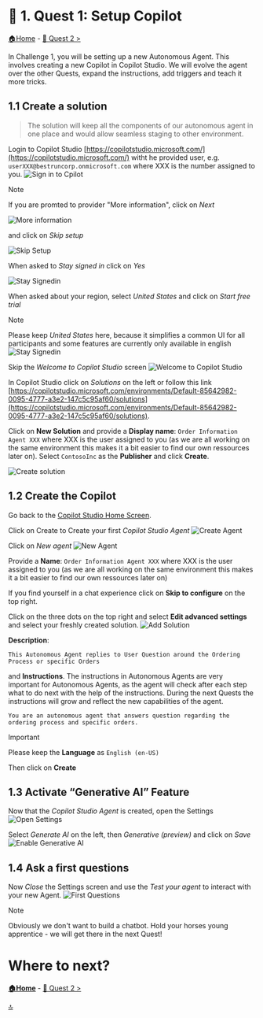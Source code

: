 # 🤖 1. Quest 1: Setup Copilot
[🏠Home](../README.md) - [🔌 Quest 2 >](Quest2.md)

In Challenge 1, you will be setting up a new Autonomous Agent. This involves creating a new Copilot in Copilot Studio. We will evolve the agent over the other Quests, expand the instructions, add triggers and teach it more tricks.

## 1.1 Create a solution
> The solution will keep all the components of our autonomous agent in one place and would allow seamless staging to other environment.

Login to Copilot Studio [https://copilotstudio.microsoft.com/](https://copilotstudio.microsoft.com/) witht he provided user, e.g. ```userXXX@bestruncorp.onmicrosoft.com``` where XXX is the number assigned to you. 
![Sign in to Cpilot](../../1-copilot-getting-started/images/SignInToCopilot.jpg)

> [!Note]
> If you are promted to provider "More information", click on *Next*
> 
> ![More information](../../1-copilot-getting-started/images/MoreInfo.jpg)
> 
> and click on *Skip setup*
> 
> ![Skip Setup](../../1-copilot-getting-started/images/SkipSetup.jpg)
> 

When asked to *Stay signed in* click on *Yes*

![Stay Signedin](../../1-copilot-getting-started/images/StaySignedIn.jpg)

When asked about your region, select *United States* and click on *Start free trial*
> [!Note]
> Please keep *United States* here, because it simplifies a common UI for all participants and some features are currently only available in english 
![Stay Signedin](../../1-copilot-getting-started/images/US-StartNew.jpg)

Skip the *Welcome to Copilot Studio* screen
![Welcome to Copilot Studio](../../1-copilot-getting-started/images/WelcometoCopilotStudio.jpg)

In Copilot Studio click on *Solutions* on the left or follow this link [https://copilotstudio.microsoft.com/environments/Default-85642982-0095-4777-a3e2-147c5c95af60/solutions](https://copilotstudio.microsoft.com/environments/Default-85642982-0095-4777-a3e2-147c5c95af60/solutions).

Click on **New Solution** and provide a **Display name**: ```Order Information Agent XXX``` where XXX is the user assigned to you (as we are all working on the same environment this makes it a bit easier to find our own ressources later on).
Select `ContosoInc` as the **Publisher** and click **Create**.

![Create solution](../images/1_CreateSolution.png)

## 1.2 Create the Copilot

Go back to the [Copilot Studio Home Screen](https://copilotstudio.microsoft.com/environments/Default-85642982-0095-4777-a3e2-147c5c95af60/home).

Click on Create to Create your first *Copilot Studio Agent*
![Create Agent](../../1-copilot-getting-started/images/CreateAgent.jpg)

Click on *New agent*
![New Agent](../../1-copilot-getting-started/images/NewAgent.jpg)

Provide a **Name**: ```Order Information Agent XXX``` where XXX is the user assigned to you (as we are all working on the same environment this makes it a bit easier to find our own ressources later on)

If you find yourself in a chat experience click on **Skip to configure** on the top right.

Click on the three dots on the top right and select **Edit advanced settings** and select your freshly created solution.
![Add Solution](../images/1_AddSolution.png)

**Description**: 
```text 
This Autonomous Agent replies to User Question around the Ordering Process or specific Orders
````

and **Instructions**. The instructions in Autonomous Agents are very important for Autonomous Agents, as the agent will check after each step what to do next with the help of the instructions. During the next Quests the instructions will grow and reflect the new capabilities of the agent.
````text
You are an autonomous agent that answers question regarding the ordering process and specific orders.
````
>[!Important]
> Please keep the **Language** as `English (en-US)`

Then click on **Create**

 
## 1.3 Activate “Generative AI” Feature
Now that the *Copilot Studio Agent* is created, open the Settings
![Open Settings](../../1-copilot-getting-started/images/OpenSettings.jpg)

Select *Generate AI* on the left, then *Generative (preview)* and click on *Save*
![Enable Generative AI](../../1-copilot-getting-started/images/EnableGenAi.jpg)


## 1.4 Ask a first questions
Now *Close* the Settings screen and use the *Test your agent* to interact with your new Agent. 
![First Questions](../../1-copilot-getting-started/images/FirstQuestion.jpg)

>[!Note]
> Obviously we don't want to build a chatbot. Hold your horses young apprentice - we will get there in the next Quest!


# Where to next?

**[🏠Home](../README.md)** - [🔌 Quest 2 >](Quest2.md)

[🔝](#)

